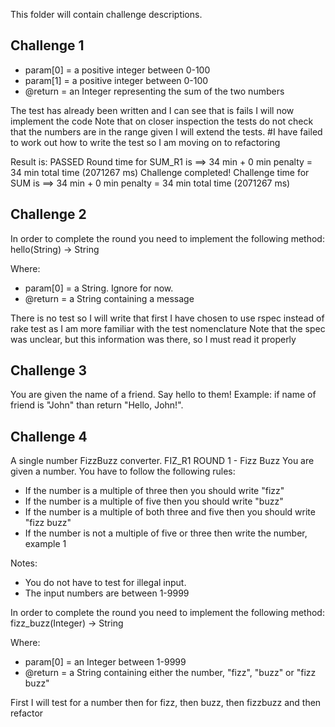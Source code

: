 This folder will contain challenge descriptions.

## Challenge 1
- param[0] = a positive integer between 0-100
- param[1] = a positive integer between 0-100
- @return = an Integer representing the sum of the two numbers

The test has already been written and I can see that is fails
I will now implement the code
Note that on closer inspection the tests do not check that the numbers are in the range given
I will extend the tests.
#I have failed to work out how to write the test so I am moving on to refactoring


Result is: PASSED
Round time for SUM_R1 is ==> 34 min + 0 min penalty = 34 min total time (2071267 ms)
Challenge completed!
Challenge time for SUM is ==> 34 min + 0 min penalty = 34 min total time (2071267 ms)


## Challenge 2
In order to complete the round you need to implement the following method:
     hello(String) -> String

Where:
 - param[0] = a String. Ignore for now.
 - @return = a String containing a message

 There is no test so I will write that first
 I have chosen to use rspec instead of rake test as I am more familiar with the test nomenclature
 Note that the spec was unclear, but this information was there, so I must read it properly

 ## Challenge 3
 You are given the name of a friend. Say hello to them!
 Example: if name of friend is "John" than return "Hello, John!".


 ## Challenge 4
 A single number FizzBuzz converter.
 FIZ_R1
 ROUND 1 - Fizz Buzz
 You are given a number. You have to follow the following rules:
   - If the number is a multiple of three then you should write "fizz"
   - If the number is a multiple of five then you should write "buzz"
   - If the number is a multiple of both three and five then you should write "fizz buzz"
   - If the number is not a multiple of five or three then write the number, example 1

 Notes:
  - You do not have to test for illegal input.
  - The input numbers are between 1-9999

 In order to complete the round you need to implement the following method:
      fizz_buzz(Integer) -> String

 Where:
  - param[0] = an Integer between 1-9999
  - @return = a String containing either the number, "fizz", "buzz" or "fizz buzz"

  First I will test for a number then for fizz, then buzz, then fizzbuzz and then refactor


